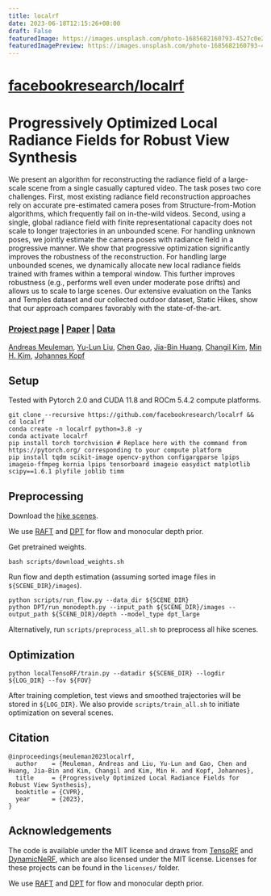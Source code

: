 ```yaml
---
title: localrf
date: 2023-06-18T12:15:26+08:00
draft: False
featuredImage: https://images.unsplash.com/photo-1685682160793-4527c0e28368?ixid=M3w0NjAwMjJ8MHwxfHJhbmRvbXx8fHx8fHx8fDE2ODcwNjE2NjB8&ixlib=rb-4.0.3
featuredImagePreview: https://images.unsplash.com/photo-1685682160793-4527c0e28368?ixid=M3w0NjAwMjJ8MHwxfHJhbmRvbXx8fHx8fHx8fDE2ODcwNjE2NjB8&ixlib=rb-4.0.3
---
```


# [facebookresearch/localrf](https://github.com/facebookresearch/localrf)

# Progressively Optimized Local Radiance Fields for Robust View Synthesis

We present an algorithm for reconstructing the radiance field of a large-scale scene from a single casually captured video. The task poses two core challenges. First, most existing radiance field reconstruction approaches rely on accurate pre-estimated camera poses from Structure-from-Motion algorithms, which frequently fail on in-the-wild videos. Second, using a single, global radiance field with finite representational capacity does not scale to longer trajectories in an unbounded scene. For handling unknown poses, we jointly estimate the camera poses with radiance field in a progressive manner. We show that progressive optimization significantly improves the robustness of the reconstruction. For handling large unbounded scenes, we dynamically allocate new local radiance fields trained with frames within a temporal window. This further improves robustness (e.g., performs well even under moderate pose drifts) and allows us to scale to large scenes. Our extensive evaluation on the Tanks and Temples dataset and our collected outdoor dataset, Static Hikes, show that our approach compares favorably with the state-of-the-art.

### [Project page](https://localrf.github.io/) | [Paper](https://localrf.github.io/localrf.pdf) | [Data](https://drive.google.com/drive/folders/1kGY-VijIbXNsNb7ghEywi1fvkH4BaIEz?usp=share_link)
[Andreas Meuleman](https://ameuleman.github.io), 
[Yu-Lun Liu](https://www.cmlab.csie.ntu.edu.tw/~yulunliu), 
[Chen Gao](http://chengao.vision), 
[Jia-Bin Huang](https://jbhuang0604.github.io), 
[Changil Kim](https://changilkim.com), 
[Min H. Kim](http://vclab.kaist.ac.kr/minhkim), 
[Johannes Kopf](http://johanneskopf.de)

## Setup
Tested with Pytorch 2.0 and CUDA 11.8 and ROCm 5.4.2 compute platforms.
```
git clone --recursive https://github.com/facebookresearch/localrf && cd localrf
conda create -n localrf python=3.8 -y
conda activate localrf
pip install torch torchvision # Replace here with the command from https://pytorch.org/ corresponding to your compute platform
pip install tqdm scikit-image opencv-python configargparse lpips imageio-ffmpeg kornia lpips tensorboard imageio easydict matplotlib scipy==1.6.1 plyfile joblib timm
```

## Preprocessing
Download the [hike scenes](https://drive.google.com/file/d/1DngTRNuZZXpho8-2cjpToa3lGWzxgwqL/view?usp=drive_link).

We use [RAFT](https://github.com/princeton-vl/RAFT) and [DPT](https://github.com/isl-org/DPT) for flow and monocular depth prior.

Get pretrained weights.
```
bash scripts/download_weights.sh
```

Run flow and depth estimation (assuming sorted image files in `${SCENE_DIR}/images`).
```
python scripts/run_flow.py --data_dir ${SCENE_DIR}
python DPT/run_monodepth.py --input_path ${SCENE_DIR}/images --output_path ${SCENE_DIR}/depth --model_type dpt_large
```

Alternatively, run `scripts/preprocess_all.sh` to preprocess all hike scenes.

## Optimization
```
python localTensoRF/train.py --datadir ${SCENE_DIR} --logdir ${LOG_DIR} --fov ${FOV}
```
After training completion, test views and smoothed trajectories will be stored in `${LOG_DIR}`. We also provide `scripts/train_all.sh` to initiate optimization on several scenes.

## Citation
```
@inproceedings{meuleman2023localrf,
  author    = {Meuleman, Andreas and Liu, Yu-Lun and Gao, Chen and Huang, Jia-Bin and Kim, Changil and Kim, Min H. and Kopf, Johannes},
  title     = {Progressively Optimized Local Radiance Fields for Robust View Synthesis},
  booktitle = {CVPR},
  year      = {2023},
}
```

## Acknowledgements
The code is available under the MIT license and draws from [TensoRF](https://github.com/apchenstu/TensoRF) and [DynamicNeRF](https://github.com/gaochen315/DynamicNeRF), which are also licensed under the MIT license.
Licenses for these projects can be found in the `licenses/` folder.

We use [RAFT](https://github.com/princeton-vl/RAFT) and [DPT](https://github.com/isl-org/DPT) for flow and monocular depth prior.